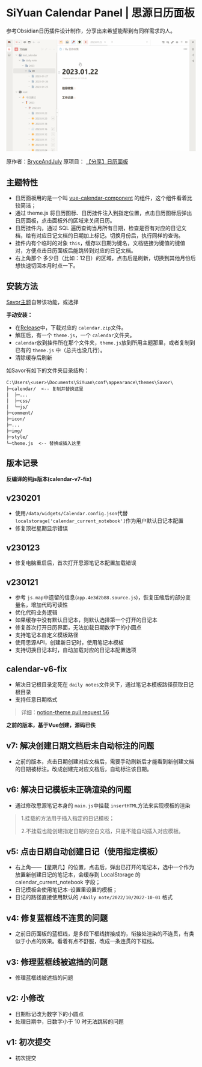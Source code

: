 # SiYuan Calendar Panel | 思源日历面板

参考Obsidian日历插件设计制作，分享出来希望能帮到有同样需求的人。

![preview.png](preview.gif)

原作者：[BryceAndJuly](https://ld246.com/member/BryceAndJuly)
原项目： [【分享】日历面板](https://ld246.com/article/1662969146166)

## 主题特性

* 日历面板用的是一个叫 [vue-calendar-component](https://ld246.com/forward?goto=https%3A%2F%2Fgithub.com%2FzwhGithub%2Fvue-calendar) 的组件，这个组件看着比较简洁；
* 通过 theme.js 将日历图标、日历挂件注入到指定位置，点击日历图标后弹出日历面板，点击面板外的区域来关闭日历。
* 日历挂件内，通过 SQL 遍历查询当月所有日期，检查是否有对应的日记文档，给有对应日记文档的日期加上标记。切换月份后，执行同样的查询。
* 挂件内有个临时的对象 `this`，缓存以日期为键名，文档链接为键值的键值对，方便点击日历面板后能跳转到对应的日记文档。
* 右上角那个 多少日（比如：12日）的区域，点击后是刷新，切换到其他月份后想快速切回本月时点一下。

## 安装方法

[Savor主题](https://github.com/royc01/notion-theme)自带该功能，或选择

**手动安装：**

* 在[Release](https://github.com/HowcanoeWang/calendar/releases)中，下载对应的 `calendar.zip`文件。
* 解压后，有一个 `theme.js`，一个 `calendar`文件夹。
* `calendar`放到挂件所在那个文件夹，`theme.js`放到所用主题那里，或者复制到已有的 `theme.js` 中（总共也没几行）。
* 清除缓存后刷新

如Savor有如下的文件夹目录结构：

```text
C:\Users\<user>\Documents\SiYuan\conf\appearance\themes\Savor\
├─calendar/  <-- 复制并替换这里
│  ├─...
│  ├─css/
│  └─js/
├─comment/
├─icon/
├─...
├─img/
├─style/
└─theme.js  <-- 替换或插入这里
```

## 版本记录

**反编译的纯js版本(calendar-v7-fix)**

## v230201

* 使用`/data/widgets/Calendar.config.json`代替`localstorage['calendar_current_notebook']`作为用户默认日记本配置
* 修复顶栏星期显示错误

## v230123

* 修复电脑重启后，首次打开思源笔记本配置加载错误

## v230121

* 参考 `js.map`中遗留的信息(`app.4e3d2b88.source.js`)，恢复压缩后的部分变量名，增加代码可读性
* 优化代码业务逻辑
* 如果缓存中没有默认日记本，则默认选择第一个打开的日记本
* 修复首次打开日历界面，无法加载日期数字下的小圆点
* 支持笔记本自定义模板路径
* 使用思源API，创建新日记时，使用笔记本模板
* 支持切换日记本时，自动加载对应的日记本配置选项

## calendar-v6-fix

* 解决日记根目录定死在 `daily notes`文件夹下，通过笔记本模板路径获取日记根目录
* 支持任意日期格式

> 详细：[notion-theme pull request 56](https://github.com/royc01/notion-theme/pull/56)

**之前的版本，基于Vue创建，源码已佚**

## v7: 解决创建日期文档后未自动标注的问题

* 之前的版本，点击日期创建对应文档后，需要手动刷新后才能看到新创建文档的日期被标注。改成创建完对应文档后，自动标注该日期。

## v6: 解决日记模板未正确渲染的问题

* 通过修改思源笔记本身的 `main.js`中挂载 `insertHTML`方法来实现模板的渲染

> 1.挂载的方法用于插入指定的日记模板；
>
> 2.不挂载也能创建指定日期的空白文档，只是不能自动插入对应模板。

## v5: 点击日期自动创建日记（使用指定模板）

* 右上角——【星期几】的位置，点击后，弹出已打开的笔记本，选中一个作为放置新创建日记的笔记本，会缓存到 LocalStorage 的 calendar_current_notebook 字段；
* 日记模板会使用笔记本-设置里设置的模板；
* 日记的路径直接使用默认的 `/daily note/2022/10/2022-10-01` 格式

## v4: 修复蓝框线不连贯的问题

* 之前日历面板的蓝框线，是多段下框线拼接成的，衔接处渲染的不连贯，有类似于小点的效果。看着有点不舒服，改成一条连贯的下框线。

## v3: 修理蓝框线被遮挡的问题

* 修理蓝框线被遮挡的问题

## v2: 小修改

* 日期标记改为数字下的小圆点
* 处理日期中，日数字小于 10 时无法跳转的问题

## v1: 初次提交

* 初次提交

